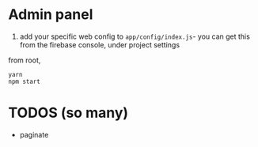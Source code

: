 # Admin panel

1.  add your specific web config to `app/config/index.js`- you can get this from the firebase console, under project settings

from root,

```
yarn
npm start
```

# TODOS (so many)

- paginate
